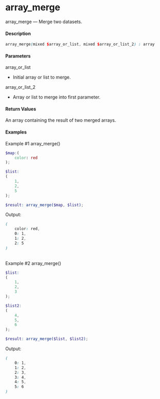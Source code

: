 # array_merge

array_merge — Merge two datasets.

#### __Description__

```scss
array_merge(mixed $array_or_list, mixed $array_or_list_2) : array
```

#### __Parameters__
array_or_list
- Initial array or list to merge.
  
array_or_list_2
- Array or list to merge into first parameter.

#### __Return Values__
An array containing the result of two merged arrays.


#### __Examples__
Example #1 array_merge()
```scss
$map:(
    color: red
);

$list:
(  
    1,
    2,
    5
);

$result: array_merge($map, $list);
```
Output:
```scss
(
    color: red,
    0: 1,
    1: 2,
    2: 5
)
```
\
Example #2 array_merge()
```scss
$list:
(
    1,
    2,
    3
);

$list2:
(  
    4,
    5,
    6
);

$result: array_merge($list, $list2);
```
Output:
```scss
(
    0: 1,
    1: 2,
    2: 3,
    3: 4,
    4: 5,
    5: 6
)
```
